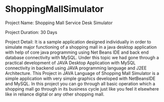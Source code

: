 # ShoppingMallSimulator

Project Name: Shopping Mall Service Desk Simulator

Project Duration: 30 Days

Project Detail: 
It is a sample application designed individually in order to simulate major functioning of a shopping mall in a java desktop application with help of core java programming using Net Beans IDE and back end database connectivity with MySQL.
Under this topic we had gone through a practical development of JAVA Desktop Application with MySQL connectivity in backend using JAVA programming language and J2EE Architecture. 
This Project in JAVA Language of Shopping Mall Simulator is a simple application with very simple graphics developed with NetBeansIDE and MySQL. In this project you can go through
all basic operation which a shopping mall go through in its business cycle just like you feel it elsewhere like in reliance digital or any other shopping mall.
